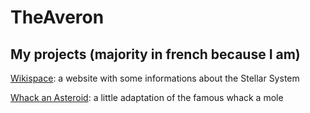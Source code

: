 # TheAveron

## My projects (majority in french because I am)

[Wikispace](https://theaveron.github.io/Wikispace): a website with some informations about the Stellar System

[Whack an Asteroid](https://github.com/TheAveron/Whack-an-Asteroid/releases): a little adaptation of the famous whack a mole
